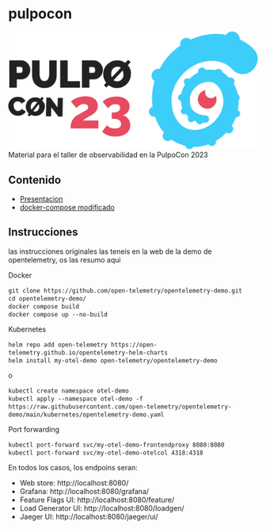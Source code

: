 # pulpocon
![PulpoCon](img/logoHoriz.svg)
Material para el taller de observabilidad en la PulpoCon 2023

## Contenido
* [Presentacion](https://github.com/marromang/pulpocon/docs/presentacion)
* [docker-compose modificado](https://github.com/marromang/pulpocon/config/docker-compose.yaml)

## Instrucciones
las instrucciones originales las teneis en la web de la demo de opentelemetry, os las resumo aqui

Docker

```
git clone https://github.com/open-telemetry/opentelemetry-demo.git
cd opentelemetry-demo/
docker compose build
docker compose up --no-build
```

Kubernetes
```
helm repo add open-telemetry https://open-telemetry.github.io/opentelemetry-helm-charts
helm install my-otel-demo open-telemetry/opentelemetry-demo
```
o
```
kubectl create namespace otel-demo
kubectl apply --namespace otel-demo -f https://raw.githubusercontent.com/open-telemetry/opentelemetry-demo/main/kubernetes/opentelemetry-demo.yaml
```

Port forwarding
```
kubectl port-forward svc/my-otel-demo-frontendproxy 8080:8080
kubectl port-forward svc/my-otel-demo-otelcol 4318:4318
```

En todos los casos, los endpoins seran:
* Web store: http://localhost:8080/
* Grafana: http://localhost:8080/grafana/
* Feature Flags UI: http://localhost:8080/feature/
* Load Generator UI: http://localhost:8080/loadgen/
* Jaeger UI: http://localhost:8080/jaeger/ui/
